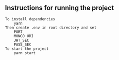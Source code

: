 ## Instructions for running the project

    To install dependencies
        yarn         
    Then create .env in root directory and set
        PORT
        MONGO_URI
        JWT_SEC
        PASS_SEC
    To start the project
        yarn start